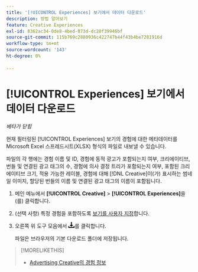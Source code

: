 ```yaml
---
title: '[!UICONTROL Experiences] 보기에서 데이터 다운로드'
description: 방법 알아보기
feature: Creative Experiences
exl-id: 8362ac34-0de8-4bed-873d-dc20f39946bf
source-git-commit: 115b769c2880936c422747b44f43b4be7281916d
workflow-type: tm+mt
source-wordcount: '143'
ht-degree: 0%

---
```


# [!UICONTROL Experiences] 보기에서 데이터 다운로드

*베타가 닫힘*

현재 필터링된 [!UICONTROL Experiences] 보기의 경험에 대한 메타데이터를 Microsoft Excel 스프레드시트(XLSX) 형식의 파일로 내보낼 수 있습니다.

파일의 각 행에는 경험 이름 및 ID, 경험에 동적 광고가 포함되는지 여부, 크리에이티브, 번들 및 연결된 광고 태그의 수, 경험에 의사 결정 트리가 포함되는지 여부, 포함된 크리에이티브 크기, 적용 가능한 레이블, 경험에 대해 [!DNL Creative]이(가) 표시하는 썸네일 이미지, 할당된 번들의 이름 및 연결된 광고 태그의 이름이 포함됩니다.

1. 메인 메뉴에서 **[!UICONTROL Creative]** > **[!UICONTROL Experiences]**&#x200B;을(를) 클릭합니다.

1. (선택 사항) 특정 경험을 포함하도록 [보기를 사용자 지정](/help/creative/introduction/customize-data-views.md)합니다.

1. 오른쪽 위 도구 모음에서 ![다운로드](/help/creative/assets/download.png "다운로드")를 클릭합니다.

   파일은 브라우저의 기본 다운로드 폴더에 저장됩니다.

>[!MORELIKETHIS]
>* [Advertising Creative의 경험 정보](/help/creative/experiences/experience-about.md)
